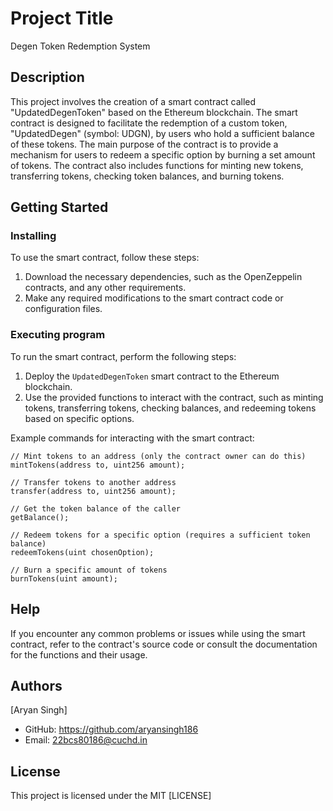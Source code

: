 # Project Title

Degen Token Redemption System

## Description

This project involves the creation of a smart contract called "UpdatedDegenToken" based on the Ethereum blockchain. The smart contract is designed to facilitate the redemption of a custom token, "UpdatedDegen" (symbol: UDGN), by users who hold a sufficient balance of these tokens. The main purpose of the contract is to provide a mechanism for users to redeem a specific option by burning a set amount of tokens. The contract also includes functions for minting new tokens, transferring tokens, checking token balances, and burning tokens.

## Getting Started

### Installing

To use the smart contract, follow these steps:

1. Download the necessary dependencies, such as the OpenZeppelin contracts, and any other requirements.
2. Make any required modifications to the smart contract code or configuration files.

### Executing program

To run the smart contract, perform the following steps:

1. Deploy the `UpdatedDegenToken` smart contract to the Ethereum blockchain.
2. Use the provided functions to interact with the contract, such as minting tokens, transferring tokens, checking balances, and redeeming tokens based on specific options.

Example commands for interacting with the smart contract:
```solidity
// Mint tokens to an address (only the contract owner can do this)
mintTokens(address to, uint256 amount);

// Transfer tokens to another address
transfer(address to, uint256 amount);

// Get the token balance of the caller
getBalance();

// Redeem tokens for a specific option (requires a sufficient token balance)
redeemTokens(uint chosenOption);

// Burn a specific amount of tokens
burnTokens(uint amount);
```

## Help

If you encounter any common problems or issues while using the smart contract, refer to the contract's source code or consult the documentation for the functions and their usage.

## Authors

[Aryan Singh]
- GitHub: https://github.com/aryansingh186
- Email: 22bcs80186@cuchd.in

## License

This project is licensed under the MIT [LICENSE]
